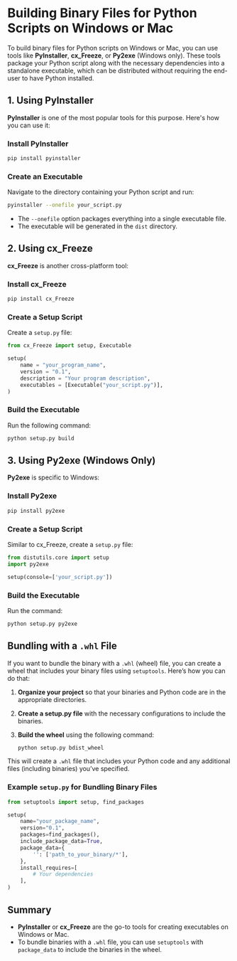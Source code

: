 
# Building Binary Files for Python Scripts on Windows or Mac

To build binary files for Python scripts on Windows or Mac, you can use tools like **PyInstaller**, **cx_Freeze**, or **Py2exe** (Windows only). These tools package your Python script along with the necessary dependencies into a standalone executable, which can be distributed without requiring the end-user to have Python installed.

## 1. **Using PyInstaller**

**PyInstaller** is one of the most popular tools for this purpose. Here's how you can use it:

### Install PyInstaller
```bash
pip install pyinstaller
```

### Create an Executable
Navigate to the directory containing your Python script and run:

```bash
pyinstaller --onefile your_script.py
```

- The `--onefile` option packages everything into a single executable file.
- The executable will be generated in the `dist` directory.

## 2. **Using cx_Freeze**

**cx_Freeze** is another cross-platform tool:

### Install cx_Freeze
```bash
pip install cx_Freeze
```

### Create a Setup Script
Create a `setup.py` file:

```python
from cx_Freeze import setup, Executable

setup(
    name = "your_program_name",
    version = "0.1",
    description = "Your program description",
    executables = [Executable("your_script.py")],
)
```

### Build the Executable
Run the following command:

```bash
python setup.py build
```

## 3. **Using Py2exe (Windows Only)**

**Py2exe** is specific to Windows:

### Install Py2exe
```bash
pip install py2exe
```

### Create a Setup Script
Similar to cx_Freeze, create a `setup.py` file:

```python
from distutils.core import setup
import py2exe

setup(console=['your_script.py'])
```

### Build the Executable
Run the command:

```bash
python setup.py py2exe
```

## Bundling with a `.whl` File

If you want to bundle the binary with a `.whl` (wheel) file, you can create a wheel that includes your binary files using `setuptools`. Here’s how you can do that:

1. **Organize your project** so that your binaries and Python code are in the appropriate directories.

2. **Create a setup.py file** with the necessary configurations to include the binaries.

3. **Build the wheel** using the following command:
   ```bash
   python setup.py bdist_wheel
   ```

This will create a `.whl` file that includes your Python code and any additional files (including binaries) you’ve specified.

### Example `setup.py` for Bundling Binary Files
```python
from setuptools import setup, find_packages

setup(
    name="your_package_name",
    version="0.1",
    packages=find_packages(),
    include_package_data=True,
    package_data={
        '': ['path_to_your_binary/*'],
    },
    install_requires=[
        # Your dependencies
    ],
)
```

## Summary
- **PyInstaller** or **cx_Freeze** are the go-to tools for creating executables on Windows or Mac.
- To bundle binaries with a `.whl` file, you can use `setuptools` with `package_data` to include the binaries in the wheel.
